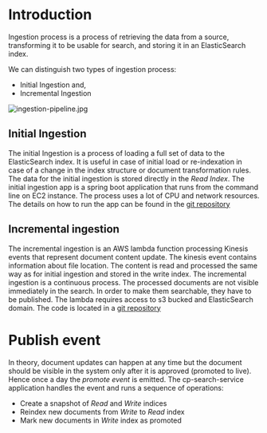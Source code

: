 # Introduction
Ingestion process is a process of retrieving the data from a source, transforming it to be usable for search, and storing it in an ElasticSearch index.

We can distinguish two types of ingestion process:
- Initial Ingestion and,
- Incremental Ingestion

![ingestion-pipeline.jpg](/.attachments/ingestion-pipeline-446e8f89-bb06-47d6-b956-64a65f55cf9d.jpg)

## Initial Ingestion
The initial Ingestion is a process of loading a full set of data to the ElasticSearch index. It is useful in case of initial load or re-indexation in case of a change in the index structure or document transformation rules. The data for the initial ingestion is stored directly in the _Read Index_.
The initial ingestion app is a spring boot application that runs from the command line on EC2 instance. The process uses a lot of CPU and network resources. The details on how to run the app can be found in the [git repository](https://dev.azure.com/tr-tax-checkpoint/Checkpoint/_git/cp-search-ingestion-initial?path=%2FREADME.md&_a=preview)

## Incremental ingestion
The incremental ingestion is an AWS lambda function processing Kinesis events that represent document content update. The kinesis event contains information about file location. The content is read and processed the same way as for initial ingestion and stored in the write index.
The incremental ingestion is a continuous process. The processed documents are not visible immediately in the search. In order to make them searchable, they have to be published.
The lambda requires access to s3 bucked and ElasticSearch domain.
The code is located in a [git repository](https://dev.azure.com/tr-tax-checkpoint/Checkpoint/_git/cp-search-ingestion-lambda)

# Publish event
In theory, document updates can happen at any time but the document should be visible in the system only after it is approved (promoted to live). Hence once a day the _promote event_ is emitted. The cp-search-service application handles the event and runs a sequence of operations:
- Create a snapshot of _Read_ and _Write_ indices
- Reindex new documents from _Write_ to _Read_ index
- Mark new documents in _Write_ index as promoted